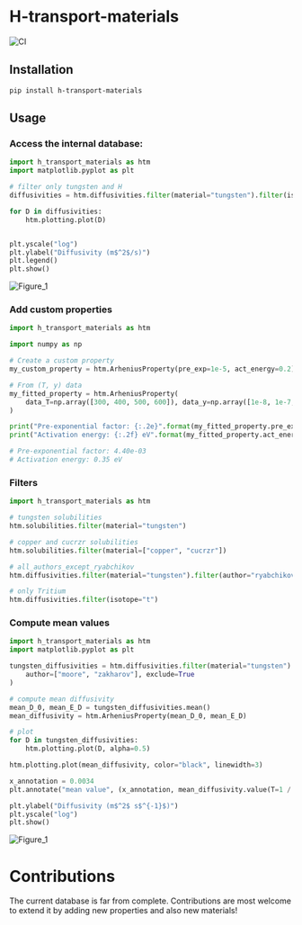 # H-transport-materials
![CI](https://github.com/RemDelaporteMathurin/h_transport_materials/actions/workflows/ci.yml/badge.svg)

## Installation

```
pip install h-transport-materials
```

## Usage
### Access the internal database:
```python
import h_transport_materials as htm
import matplotlib.pyplot as plt

# filter only tungsten and H
diffusivities = htm.diffusivities.filter(material="tungsten").filter(isotope="h")

for D in diffusivities:
    htm.plotting.plot(D)


plt.yscale("log")
plt.ylabel("Diffusivity (m$^2$/s)")
plt.legend()
plt.show()
```
![Figure_1](https://user-images.githubusercontent.com/40028739/169280320-c4d45d9b-7f33-4628-a4fd-72e81be16124.svg)

### Add custom properties

```python
import h_transport_materials as htm

import numpy as np

# Create a custom property
my_custom_property = htm.ArheniusProperty(pre_exp=1e-5, act_energy=0.2)

# From (T, y) data
my_fitted_property = htm.ArheniusProperty(
    data_T=np.array([300, 400, 500, 600]), data_y=np.array([1e-8, 1e-7, 1e-6, 1e-5])
)

print("Pre-exponential factor: {:.2e}".format(my_fitted_property.pre_exp))
print("Activation energy: {:.2f} eV".format(my_fitted_property.act_energy))

# Pre-exponential factor: 4.40e-03
# Activation energy: 0.35 eV
```

### Filters

```python
import h_transport_materials as htm

# tungsten solubilities
htm.solubilities.filter(material="tungsten")

# copper and cucrzr solubilities
htm.solubilities.filter(material=["copper", "cucrzr"])

# all_authors_except_ryabchikov
htm.diffusivities.filter(material="tungsten").filter(author="ryabchikov", exclude=True)

# only Tritium
htm.diffusivities.filter(isotope="t")
```

### Compute mean values

```python
import h_transport_materials as htm
import matplotlib.pyplot as plt

tungsten_diffusivities = htm.diffusivities.filter(material="tungsten").filter(
    author=["moore", "zakharov"], exclude=True
)

# compute mean diffusivity
mean_D_0, mean_E_D = tungsten_diffusivities.mean()
mean_diffusivity = htm.ArheniusProperty(mean_D_0, mean_E_D)

# plot
for D in tungsten_diffusivities:
    htm.plotting.plot(D, alpha=0.5)

htm.plotting.plot(mean_diffusivity, color="black", linewidth=3)

x_annotation = 0.0034
plt.annotate("mean value", (x_annotation, mean_diffusivity.value(T=1 / x_annotation)))

plt.ylabel("Diffusivity (m$^2$ s$^{-1}$)")
plt.yscale("log")
plt.show()
```
![Figure_1](https://user-images.githubusercontent.com/40028739/169285178-7cccc183-8ae1-4afe-8e4e-af2d54ac8741.svg)


# Contributions

The current database is far from complete.
Contributions are most welcome to extend it by adding new properties and also new materials!
